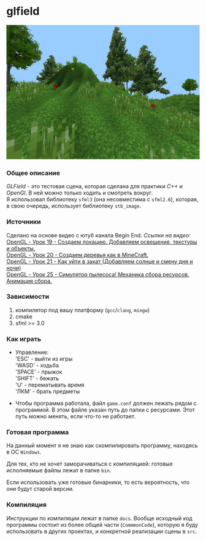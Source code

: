 # glfield

<img src="https://github.com/OtryvnoyKalendar/glfield/blob/main/screenshots/screenshot%201.png" height="350" >

### Общее описание
*GLField* - это тестовая сцена, которая сделана для практики *C++* и *OpenGl*. В ней можно только ходить и смотреть вокруг.  
Я использовал библиотеку `sfml3` (она несовместима с `sfml2.6`), которая, в свою очередь, использует библиотеку `stb_image`.
### Источники
Сделано на основе видео с ютуб канала Begin End. *Ссылки на видео*:  
[OpenGL - Урок 19 - Создаем локацию. Добавляем освещение, текстуры и объекты.](https://www.youtube.com/watch?v=2CVDOGXUsvQ&pp=ygUSMTkg0YPRgNC-0Logb3Blbmds)  
[OpenGL - Урок 20 - Создаем деревья как в MineCraft.](https://www.youtube.com/watch?v=wquSuybNWBw)  
[OpenGL - Урок 21 - Как уйти в закат (Добавляем солнце и смену дня и ночи)](http://www.youtube.com/watch?v=6lnibnDBWSM)  
[OpenGL - Урок 25 - Симулятор пылесоса! Механика сбора ресурсов. Анимация сбора.](https://www.youtube.com/watch?v=nIdb1hhu1lg)  

### Зависимости
1. компилятор под вашу платформу (`gcc`/`clang`, `mingw`)
2. cmake
3. sfml >= 3.0

### Как играть
- Управление:  
'ESC' - выйти из игры  
'WASD' - ходьба   
'SPACE' - прыжок  
'SHIFT' - бежать  
'U' - перематывать время  
'ЛКМ' - брать предметы  

- Чтобы программа работала, файл `game.conf` должен лежать рядом с программой. В этом файле указан путь до папки с ресурсами. Этот путь можно менять, если что-то не работает.

### Готовая программа 

На данный момент я не знаю как скомпилировать программу, находясь в ОС `Windows`.  

Для тех, кто не хочет заморачиваться с компиляцией: готовые исполняемые файлы лежат в папке `bin`.  

Если использовать уже готовые бинарники, то есть вероятность, что они будут старой версии.

### Компиляция

Инструкции по компиляции лежат в папке `docs`. Вообще исходный код программы состоит из более общей части (`CommmonCode`), которую я буду использовать в других проектах, и конкретной реализации сцены в `src`.

